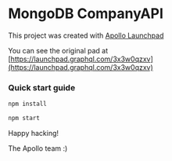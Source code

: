 # MongoDB CompanyAPI



This project was created with [Apollo Launchpad](https://launchpad.graphql.com)

You can see the original pad at [https://launchpad.graphql.com/3x3w0qzxv](https://launchpad.graphql.com/3x3w0qzxv)

### Quick start guide

```bash
npm install

npm start
```





Happy hacking!

The Apollo team :)
